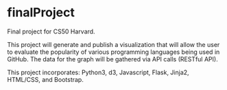 # finalProject
Final project for CS50 Harvard.

This project will generate and publish a visualization that will allow the user to evaluate the popularity of various programming languages being used in GitHub.  The data for the graph will be gathered via API calls (RESTful API).

This project incorporates: Python3, d3, Javascript, Flask, Jinja2, HTML/CSS, and Bootstrap. 
